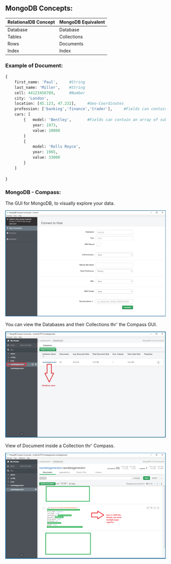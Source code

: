 ## MongoDB Concepts:

| RelationalDB Concept | MongoDB Equivalent |
| --- | --- |
| Database | Database |
| Tables | Collections |
| Rows | Documents |
| Index | Index |

### Example of Document:
```python
{
    first_name: 'Paul',     #String
    last_name: 'Miller',    #String
    cell: 44123456789,      #Number
    city: 'London',
    location: [45.123, 47.232],     #Geo-Coordinates
    profession: ['banking','finance','trader'],     #Fields can contain Arrays
    cars: [ 
        {   model: 'Bentley',       #Fields can contain an array of sub-documents
            year: 1973,
            value: 10000
        }
        {
            model: 'Rolls Royce',
            year: 1965,
            value: 33000
        }
    ]

}
```


### MongoDB - Compass:

The GUI for MongoDB, to visually explore your data.

![MongoDB - Compass](/assets/MongoDB_Compass.jpg)

You can view the Databases and their Collections thr' the Compass GUI.

![MongoDB - Compass Connected](/assets/MongoDB_Compass_Connected.jpg)

View of Document inside a Collection thr' Compass.

![MongoDB - Compass Document inside the Collection](/assets/MongoDB_Compass_Collection_Document.jpg)